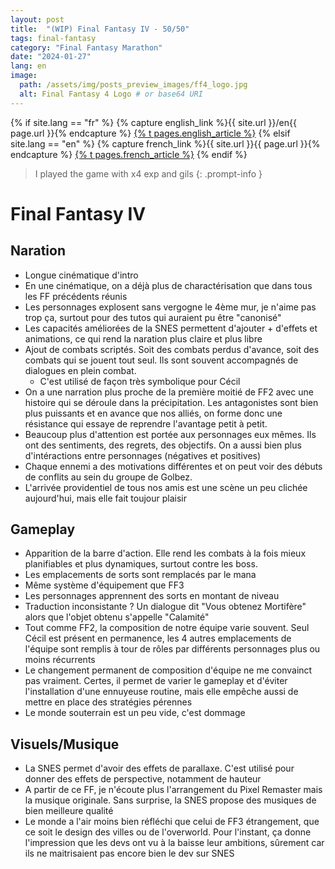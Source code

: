 ```yaml
---
layout: post
title:  "(WIP) Final Fantasy IV - 50/50"
tags: final-fantasy
category: "Final Fantasy Marathon"
date: "2024-01-27"
lang: en
image:
  path: /assets/img/posts_preview_images/ff4_logo.jpg
  alt: Final Fantasy 4 Logo # or base64 URI
---
```


{% if site.lang == "fr" %}
  {% capture english_link %}{{ site.url }}/en{{ page.url }}{% endcapture %}
  <a href="{{ english_link }}" >{% t pages.english_article %}</a>
{% elsif site.lang == "en" %}
  {% capture french_link  %}{{ site.url }}{{ page.url }}{% endcapture %}
 <a href="{{ french_link }}" >{% t pages.french_article %}</a>
{% endif %}

> I played the game with x4 exp and gils
{: .prompt-info }

# Final Fantasy IV

## Naration

- Longue cinématique d'intro
- En une cinématique, on a déjà plus de charactérisation que dans tous les FF précédents réunis
- Les personnages explosent sans vergogne le 4ème mur, je n'aime pas trop ça, surtout pour des tutos qui auraient pu être "canonisé"
- Les capacités améliorées de la SNES permettent d'ajouter + d'effets et animations, ce qui rend la naration plus claire et plus libre
- Ajout de combats scriptés. Soit des combats perdus d'avance, soit des combats qui se jouent tout seul. Ils sont souvent accompagnés de dialogues en plein combat.
	- C'est utilisé de façon très symbolique pour Cécil
- On a une narration plus proche de la première moitié de FF2 avec une histoire qui se déroule dans la précipitation. Les antagonistes sont bien plus puissants et en avance que nos alliés, on forme donc une résistance qui essaye de reprendre l'avantage petit à petit.
- Beaucoup plus d'attention est portée aux personnages eux mêmes. Ils ont des sentiments, des regrets, des objectifs. On a aussi bien plus d'intéractions entre personnages (négatives et positives)
- Chaque ennemi a des motivations différentes et on peut voir des débuts de conflits au sein du groupe de Golbez.
- L'arrivée providentiel de tous nos amis est une scène un peu clichée aujourd'hui, mais elle fait toujour plaisir

## Gameplay

- Apparition de la barre d'action. Elle rend les combats à la fois mieux planifiables et plus dynamiques, surtout contre les boss.
- Les emplacements de sorts sont remplacés par le mana
- Même système d'équipement que FF3
- Les personnages apprennent des sorts en montant de niveau
- Traduction inconsistante ? Un dialogue dit "Vous obtenez Mortifère" alors que l'objet obtenu s'appelle "Calamité"
- Tout comme FF2, la composition de notre équipe varie souvent. Seul Cécil est présent en permanence, les 4 autres emplacements de l'équipe sont remplis à tour de rôles par différents personnages plus ou moins récurrents
- Le changement permanent de composition d'équipe ne me convainct pas vraiment. Certes, il permet de varier le gameplay et d'éviter l'installation d'une ennuyeuse routine, mais elle empêche aussi de mettre en place des stratégies pérennes
- Le monde souterrain est un peu vide, c'est dommage

## Visuels/Musique

- La SNES permet d'avoir des effets de parallaxe. C'est utilisé pour donner des effets de perspective, notamment de hauteur
- A partir de ce FF, je n'écoute plus l'arrangement du Pixel Remaster mais la musique originale. Sans surprise, la SNES propose des musiques de bien meilleure qualité 
- Le monde a l'air moins bien réfléchi que celui de FF3 étrangement, que ce soit le design des villes ou de l'overworld. Pour l'instant, ça donne l'impression que les devs ont vu à la baisse leur ambitions, sûrement car ils ne maitrisaient pas encore bien le dev sur SNES